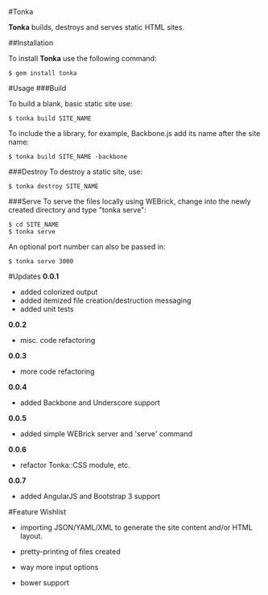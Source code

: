 #Tonka

**Tonka** builds, destroys and serves static HTML sites.

##Installation

To install **Tonka** use the following command:

```
$ gem install tonka
```

#Usage
###Build

To build a blank, basic static site use:

```
$ tonka build SITE_NAME
```

To include the a library, for example, Backbone.js add its name after the site name:

```
$ tonka build SITE_NAME -backbone
```

###Destroy
To destroy a static site, use:

```
$ tonka destroy SITE_NAME
```

###Serve
To serve the files locally using WEBrick, change into the newly created directory and type "tonka serve":

```
$ cd SITE_NAME
$ tonka serve
```

An optional port number can also be passed in:

```
$ tonka serve 3000
```

#Updates
**0.0.1**

- added colorized output
- added itemized file creation/destruction messaging
- added unit tests

**0.0.2**

- misc. code refactoring

**0.0.3**

- more code refactoring

**0.0.4**

- added Backbone and Underscore support

**0.0.5**

- added simple WEBrick server and 'serve' command

**0.0.6**

- refactor Tonka::CSS module, etc.

**0.0.7**

- added AngularJS and Bootstrap 3 support


#Feature Wishlist

- importing JSON/YAML/XML to generate the site content and/or HTML layout.

- pretty-printing of files created

- way more input options

- bower support